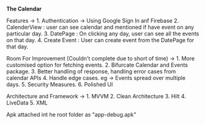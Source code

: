 **The Calendar**

  Features ->
    1. Authentication -> Using Google Sign In anf Firebase
    2. CalenderView : user can see calendar and mentioned if have event on any particular day.
    3. DatePage : On clicking any day, user can see all the events on that day.
    4. Create Event : User can create event from the DatePage for that day.

  Room For Improvement (Couldn't complete due to short of time) ->
    1. More customised option for fetching events.
    2. Bifurcate Calendar and Events package.
    3. Better handling of response, handling error cases from calendar APIs
    4. Handle edge cases. eg -> Events spread over multiple days.
    5. Security Measures.
    6. Polished UI

  Architecture and Framework ->
    1. MVVM
    2. Clean Architecture
    3. Hilt
    4. LiveData
    5. XML

Apk attached int he root folder as "app-debug.apk"
    

